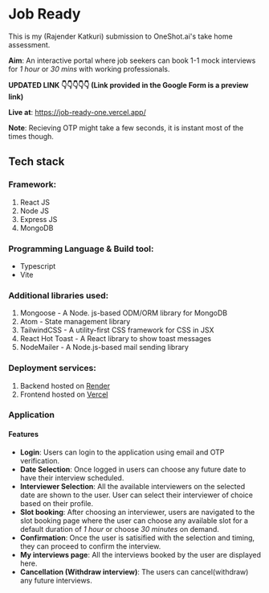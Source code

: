 # Job Ready

This is my (Rajender Katkuri) submission to OneShot.ai's take home assessment.

**Aim**: An interactive portal where job seekers can book 1-1 mock interviews for _1 hour_ or _30 mins_ with working professionals.

**UPDATED LINK 👇👇👇👇👇 (Link provided in the Google Form is a preview link)**

**Live at**: https://job-ready-one.vercel.app/

**Note**: Recieving OTP might take a few seconds, it is instant most of the times though.

## Tech stack

### Framework:

1. React JS
2. Node JS
3. Express JS
4. MongoDB

### Programming Language & Build tool:

- Typescript
- Vite

### Additional libraries used:

1. Mongoose - A Node. js-based ODM/ORM library for MongoDB
2. Atom - State management library
3. TailwindCSS - A utility-first CSS framework for CSS in JSX
4. React Hot Toast - A React library to show toast messages
5. NodeMailer - A Node.js-based mail sending library

### Deployment services:

1. Backend hosted on [Render](http://render.com/ "Render")
2. Frontend hosted on [Vercel](http://vercel.com "Vercel")

### Application

#### Features

- **Login**: Users can login to the application using email and OTP verification.
- **Date Selection**: Once logged in users can choose any future date to have their interview scheduled.
- **Interviewer Selection**: All the available interviewers on the selected date are shown to the user. User can select their interviewer of choice based on their profile.
- **Slot booking**: After choosing an interviewer, users are navigated to the slot booking page where the user can choose any available slot for a default duration of _1 hour_ or choose _30 minutes_ on demand.
- **Confirmation**: Once the user is satisified with the selection and timing, they can proceed to confirm the interview.
- **My interviews page**: All the interviews booked by the user are displayed here.
- **Cancellation (Withdraw interview)**: The users can cancel(withdraw) any future interviews.
